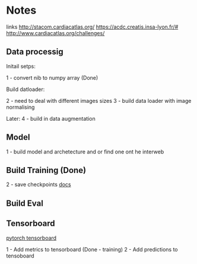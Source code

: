 # Notes

links
http://stacom.cardiacatlas.org/
https://acdc.creatis.insa-lyon.fr/#
http://www.cardiacatlas.org/challenges/


## Data processig

Initail setps:

1 - convert nib to numpy array (Done)

Build datloader:

2 - need to deal with different images sizes
3 - build data loader with image normalising

Later:
4 - build in data augmentation 


## Model 

1 - build model and archetecture and or find one ont he interweb


## Build Training (Done)

2 - save checkpoints [docs](https://pytorch.org/tutorials/beginner/saving_loading_models.html)

## Build Eval 

## Tensorboard  
[pytorch tensorboard](https://pytorch.org/tutorials/intermediate/tensorboard_tutorial.html)

1 - Add metrics to tensorboard (Done - training)
2 - Add predictions to tensoboard
